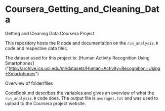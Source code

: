 # Coursera_Getting_and_Cleaning_Data
Getting and Cleaning Data Coursera Project

This repository hosts the R code and documentation on the `run_analysis.R` code and respective data files.

The dataset used for this project is: [Human Activity Recognition Using Smartphones] ("http://archive.ics.uci.edu/ml/datasets/Human+Activity+Recognition+Using+Smartphones")

Overview of folder/files

CodeBook.md describes the variables and gives an overview of what the `run_analysis.R` code does. The output file is `averages.txt` and was used to upload to the Coursera project website.